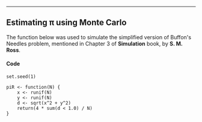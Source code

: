 <br>
<hr>

Estimating π using Monte Carlo
------------------------------

The function below was used to simulate the simplified version of 
Buffon's Needles problem, mentioned in Chapter 3 of **Simulation** 
book, by **S. M. Ross**. 



#### Code

```{r}
set.seed(1)

piR <- function(N) {
    x <- runif(N)
    y <- runif(N)
    d <- sqrt(x^2 + y^2)
    return(4 * sum(d < 1.0) / N)
}
```

<br>


